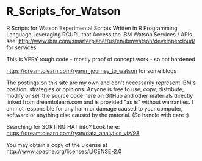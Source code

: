 # R_Scripts_for_Watson
R Scripts for Watson
Experimental Scripts Written in R Programming Language, leveraging RCURL that Access the IBM Watson Services / APIs
see: http://www.ibm.com/smarterplanet/us/en/ibmwatson/developercloud/ for services 

This is VERY rough code - mostly proof of concept work - so not hardened

https://dreamtolearn.com/ryan/r_journey_to_watson for some blogs 

The postings on this site are my own and don't necessarily represent IBM's position, strategies or opinions. Anyone is free to use, copy, distribute, modify or sell the source code here on GitHub and other materials directly linked from dreamtolearn.com and is provided "as is" without warranties. I am not responsible for any harm or damage caused to your computer, software or anything else caused by the material. (So handle with care :)

Searching for SORTING HAT info?  Look here:  https://dreamtolearn.com/ryan/data_analytics_viz/98


You may obtain a copy of the License at http://www.apache.org/licenses/LICENSE-2.0
